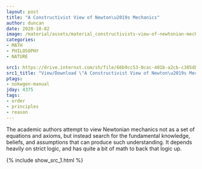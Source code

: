 ```yaml
---
layout: post
title: "A Constructivist View of Newton\u2019s Mechanics"
author: duncan
date: 2020-10-02
image: /material/assets/material_constructivists-view-of-newtonian-mechanics.png
categories:
- MATH
- PHILOSOPHY
- NATURE

src1: https://drive.internxt.com/sh/file/66b9cc53-0cac-401b-a2cb-c305db11ee21/7963d695685b3c37ca450d2f748dd2862ec1999887d6f84b24e0bce02ceded87
src1_title: "View/Download \"A Constructivist View of Newton\u2019s Mechanics\" (35 pages)"
ptags:
- nokwgen-manual
jday: 4375
tags:
- order
- principles
- reason
---
```

The academic authors attempt to view Newtonian mechanics not as a set of equations and axioms, but instead search for the fundamental knowledge, beliefs, and assumptions that can produce such understanding.  It depends heavily on strict logic, and has quite a bit of math to back that logic up.

<!--more-->

{% include show_src_1.html %}

